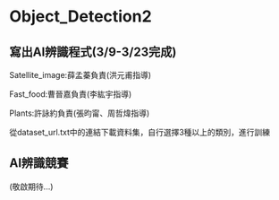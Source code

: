# Object_Detection2
## 寫出AI辨識程式(3/9-3/23完成)
Satellite_image:薛孟蓁負責(洪元甫指導)

Fast_food:曹晉嘉負責(李紘宇指導)

Plants:許詠約負責(張昀甯、周哲煒指導)

從dataset_url.txt中的連結下載資料集，自行選擇3種以上的類別，進行訓練

## AI辨識競賽
(敬啟期待...)